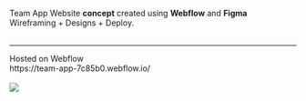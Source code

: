 
Team App Website **concept** created using **Webflow** and **Figma**
<br>
Wireframing + Designs + Deploy.
<br>
<br>
<hr>
Hosted on Webflow
<br>
https://team-app-7c85b0.webflow.io/
<br>
<br>
<img src="https://github.com/ps104/team-app-concept/blob/48968076f7864f61532c049884dfab83ad132ea8/HP%20Design.jpg">






